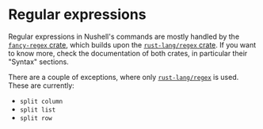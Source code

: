# Regular expressions

Regular expressions in Nushell's commands are mostly handled by the [`fancy-regex` crate](https://crates.io/crates/fancy-regex), which builds upon the [`rust-lang/regex` crate](https://github.com/rust-lang/regex). If you want to know more, check the documentation of both crates, in particular their "Syntax" sections.

There are a couple of exceptions, where only [`rust-lang/regex`](https://github.com/rust-lang/regex) is used. These are currently:

* `split column`
* `split list`
* `split row`

